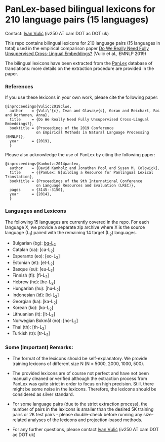 # PanLex-based bilingual lexicons for 210 language pairs (15 languages)

Contact: [Ivan Vulić](https://sites.google.com/site/ivanvulic/) (iv250 AT cam DOT ac DOT uk)

This repo contains bilingual lexicons for 210 language pairs (15 languages in total) used in the empirical comparison paper [Do We Really Need Fully Unsupervised Cross-Lingual Embeddings?](https://arxiv.org/pdf/1909.01638.pdf) (Vulić et al., EMNLP 2019)

The bilingual lexicons have been extracted from the [PanLex](https://panlex.org/) database of translations: more details on the extraction procedure are provided in the paper.


### References

If you use these lexicons in your own work, please cite the following paper:
```
@inproceedings{Vulic:2019clwe,
  author    = {Vuli\'{c}, Ivan and Glava\v{s}, Goran and Reichart, Roi and Korhonen, Anna},
  title     = {Do We Really Need Fully Unsupervised Cross-Lingual Embeddings?},
  booktitle = {Proceedings of the 2019 Conference 
              on Empirical Methods in Natural Language Processing (EMNLP)},
  year      = {2019},
  }
```

Please also acknowledge the use of PanLex by citing the following paper:
```
@inproceedings{Kamholz:2014panlex,
  author    = {David Kamholz and Jonathan Pool and Susan M. Colowick},
  title     = {{PanLex: B}uilding a Resource for Panlingual Lexical Translation},
  booktitle = {Proceedings of the 9th International Conference 
              on Language Resources and Evaluation (LREC)},
  pages     = {3145--3150},
  year      = {2014},
  }
```

### Languages and Lexicons

The following 15 languages are currently covered in the repo. For each language X, we provide a separate zip archive where X is the source language (L<sub>1</sub>) paired with the remaining 14 target (L<sub>2</sub>) languages.

* Bulgarian (bg): [bg-L<sub>2</sub>](https://github.com/cambridgeltl/panlex-bli/raw/master/lexicons/bg-l2-dicts.zip)
* Catalan (ca): [ca-L<sub>2</sub>]
* Esperanto (eo): [eo-L<sub>2</sub>]
* Estonian (et): [et-L<sub>2</sub>]
* Basque (eu): [eu-L<sub>2</sub>]
* Finnish (fi): [fi-L<sub>2</sub>]
* Hebrew (he): [he-L<sub>2</sub>]
* Hungarian (hu): [hu-L<sub>2</sub>]
* Indonesian (id): [id-L<sub>2</sub>]
* Georgian (ka): [ka-L<sub>2</sub>]
* Korean (ko): [ko-L<sub>2</sub>]
* Lithuanian (lt): [lt-L<sub>2</sub>]
* Norwegian Bokmål (no): [no-L<sub>2</sub>]
* Thai (th): [th-L<sub>2</sub>]
* Turkish (tr): [tr-L<sub>2</sub>]


### Some (Important) Remarks:

* The format of the lexicons should be self-explanatory. We provide training lexicons of different size N (N = 5000, 2000, 1000, 500).

* The provided lexicons are of course not perfect and have not been manually cleaned or verified although the extraction process from PanLex was quite strict in order to focus on high precision. Still, there might be some noise in the lexicons. Therefore, the lexicons should be considered as silver standard.

* For some language pairs (due to the strict extraction process), the number of pairs in the lexicons is smaller than the desired 5K training pairs or 2K test pairs - please double-check before running any size-related analyses of the lexicons and projection-based methods.

* For any further questions, please contact [Ivan Vulić](https://sites.google.com/site/ivanvulic/) (iv250 AT cam DOT ac DOT uk)


